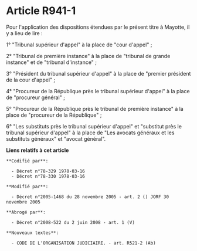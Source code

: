 # Article R941-1

Pour l'application des dispositions étendues par le présent titre à Mayotte, il y a lieu de lire :

1° "Tribunal supérieur d'appel" à la place de "cour d'appel" ;

2° "Tribunal de première instance" à la place de "tribunal de grande instance" et de "tribunal d'instance" ;

3° "Président du tribunal supérieur d'appel" à la place de "premier président de la cour d'appel" ;

4° "Procureur de la République près le tribunal supérieur d'appel" à la place de "procureur général" ;

5° "Procureur de la République près le tribunal de première instance" à la place de "procureur de la République" ;

6° "Les substituts près le tribunal supérieur d'appel" et "substitut près le tribunal supérieur d'appel" à la place de "Les
avocats généraux et les substituts généraux" et "avocat général".

**Liens relatifs à cet article**

	**Codifié par**:

	  - Décret n°78-329 1978-03-16
	  - Décret n°78-330 1978-03-16

	**Modifié par**:

	  - Décret n°2005-1468 du 28 novembre 2005 - art. 2 () JORF 30 novembre 2005

	**Abrogé par**:

	  - Décret n°2008-522 du 2 juin 2008 - art. 1 (V)

	**Nouveaux textes**:

	  - CODE DE L'ORGANISATION JUDICIAIRE. - art. R521-2 (Ab)
